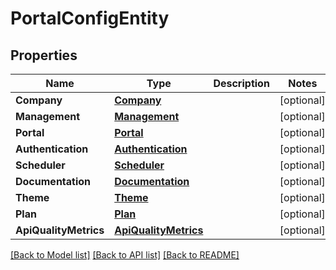 # PortalConfigEntity

## Properties

Name | Type | Description | Notes
------------ | ------------- | ------------- | -------------
**Company** | [**Company**](Company.md) |  | [optional] 
**Management** | [**Management**](Management.md) |  | [optional] 
**Portal** | [**Portal**](Portal.md) |  | [optional] 
**Authentication** | [**Authentication**](Authentication.md) |  | [optional] 
**Scheduler** | [**Scheduler**](Scheduler.md) |  | [optional] 
**Documentation** | [**Documentation**](Documentation.md) |  | [optional] 
**Theme** | [**Theme**](Theme.md) |  | [optional] 
**Plan** | [**Plan**](Plan.md) |  | [optional] 
**ApiQualityMetrics** | [**ApiQualityMetrics**](ApiQualityMetrics.md) |  | [optional] 

[[Back to Model list]](../README.md#documentation-for-models) [[Back to API list]](../README.md#documentation-for-api-endpoints) [[Back to README]](../README.md)


